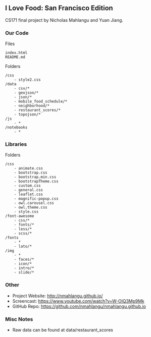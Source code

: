 ## I Love Food: San Francisco Edition

CS171 final project by Nicholas Mahlangu and Yuan Jiang.

### Our Code
Files

	index.html
	README.md
Folders

	/css
		- style2.css
	/data
		- csv/*
		- geojson/*
		- json/*
		- mobile_food_schedule/*
		- neighborhood/*
		- restaurant_scores/*
		- topojson/*
	/js
		- *
	/notebooks
		- *

### Libraries
Folders

	/css
		- animate.css
		- bootstrap.css
		- bootstrap.min.css
		- bootstrapTheme.css
		- custom.css
		- general.css
		- leaflet.css
		- magnific-popup.css
		- owl.carousel.css
		- owl.theme.css
		- style.css
	/font-awesome
		- css/*
		- fonts/*
		- less/*
		- scss/*
	/fonts
		- *
		- lato/*
	/img
		- *
		- faces/*
		- icon/*
		- intro/*
		- slide/*

### Other
* Project Website: http://nmahlangu.github.io/
* Screencast: https://www.youtube.com/watch?v=W-OIQ3Mp9Mk
* GitHub Repo: https://github.com/nmahlangu/nmahlangu.github.io


### Misc Notes
* Raw data can be found at data/restaurant_scores
